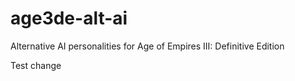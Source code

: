 # age3de-alt-ai
Alternative AI personalities for Age of Empires III: Definitive Edition

Test change